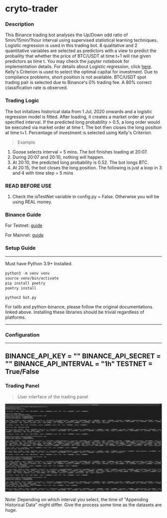 # cryto-trader

### Description

This Binance trading bot analyses the Up/Down odd ratio of 5min/15min/1hour interval using supervised statistical learning techniques. Logistic regression is used in this trading bot. 8 qualitative and 2 quantitative variables are selected as predictors with a view to predict the probaility that whether the price of BTC/USDT at time t+1 will rise given predictors as time t. You may check the jupyter notebook for implementation details. For details about Logistic regression, click [here](https://en.wikipedia.org/wiki/Logistic_regression). Kelly's Criterion is used to select the optimal capital for investment. Due to compilance problems, short position is not available. BTC/USDT spot trading pair is selected due to Binance's 0% trading fee. A 80% correct classification rate is observed.

### Trading Logic

The bot initalizes historical data from 1 Jul, 2020 onwards and a logistic regression model is fitted. After loading, it creates a market order at your specified interval. If the predicted long probability > 0.5, a long order would be executed via market order at time t. The bot then closes the long position at time t+1. Percentage of investment is selected using Kelly's Criterion.

> Example

1. Goose selects interval = 5 mins. The bot finishes loading at 20:07.
2. During 20:07 and 20:10, nothing will happen.
3. At 20:10, the predicted long probability is 0.52. The bot longs BTC.
4. At 20:15, the bot closes the long position. The following is just a loop in 3 and 4 with time step = 5 mins

### READ BEFORE USE

1. Check the isTestNet variable in config.py = False. Otherwise you will be using REAL money.

### Binance Guide

For Testnet: [guide](https://www.binance.com/en/support/faq/ab78f9a1b8824cf0a106b4229c76496d)

For Mainnet: [guide](https://www.binance.com/en/support/faq/360002502072)


### Setup Guide
---
Must have Python 3.9+ Installed.

```
python3 -m venv venv
source venv/bin/activate
pip install poetry
poetry install
```
```
python3 bot.py
```
For talib and python-binance, please follow the original documentations linked above.
Installing these libraries should be trivial regardless of platforms.

---


### Configuration
---
BINANCE_API_KEY = ""
BINANCE_API_SECRET = ""
BINANCE_API_INTERVAL = "1h"
TESTNET = True/False
---

### Trading Panel
> User interface of the trading panel

![UI](./img/execute.png)

Note: Depending on which interval you select, the time of "Appending Historical Data" might differ. Give the process some time as the datasets are huge.

